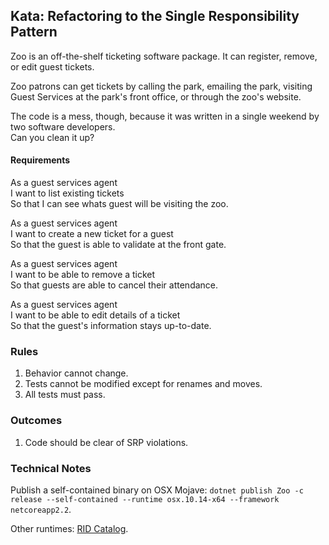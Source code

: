 ## Kata: Refactoring to the Single Responsibility Pattern

Zoo is an off-the-shelf ticketing software package.  It can register, remove, or edit guest tickets.

Zoo patrons can get tickets by calling the park, emailing the park, visiting Guest Services at 
the park's front office, or through the zoo's website.

The code is a mess, though, because it was written in a single weekend by two software developers.  
Can you clean it up?

#### Requirements

As a guest services agent<br />
I want to list existing tickets<br />
So that I can see whats guest will be visiting the zoo.

As a guest services agent<br />
I want to create a new ticket for a guest<br />
So that the guest is able to validate at the front gate.

As a guest services agent<br />
I want to be able to remove a ticket<br />
So that guests are able to cancel their attendance.

As a guest services agent<br />
I want to be able to edit details of a ticket<br />
So that the guest's information stays up-to-date.

### Rules
1. Behavior cannot change.
2. Tests cannot be modified except for renames and moves.
3. All tests must pass.

### Outcomes
1. Code should be clear of SRP violations.

### Technical Notes
Publish a self-contained binary on OSX Mojave: `dotnet publish Zoo -c release --self-contained --runtime osx.10.14-x64 --framework netcoreapp2.2`.

Other runtimes: [RID Catalog](https://docs.microsoft.com/en-us/dotnet/core/rid-catalog).